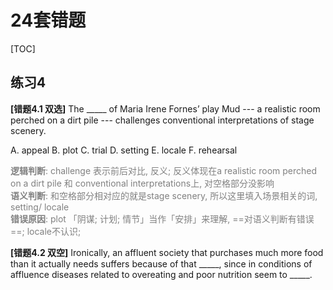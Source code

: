 # 24套错题

[TOC]

## 练习4

**[错题4.1 双选]** The \_\_\_\_\_ of Maria Irene Fornes’ play Mud --- a realistic room perched on a dirt pile --- challenges conventional interpretations of stage scenery.

A. appeal
B. plot
C. trial
D. setting
E. locale
F. rehearsal

<font color=gray>**逻辑判断**: challenge 表示前后对比, 反义; 反义体现在a realistic room perched on a dirt pile 和  conventional interpretations上, 对空格部分没影响<br>**语义判断**: 和空格部分相对应的就是stage scenery, 所以这里填入场景相关的词, setting/ locale <br>**错误原因**: plot 「阴谋; 计划; 情节」当作「安排」来理解, ==对语义判断有错误==; locale不认识;
</font>

**[错题4.2 双空]** Ironically, an affluent society that purchases much more food than it actually needs suffers because of that \_\_\_\_\_, since in conditions of affluence diseases related to overeating and poor nutrition seem to \_\_\_\_\_.

